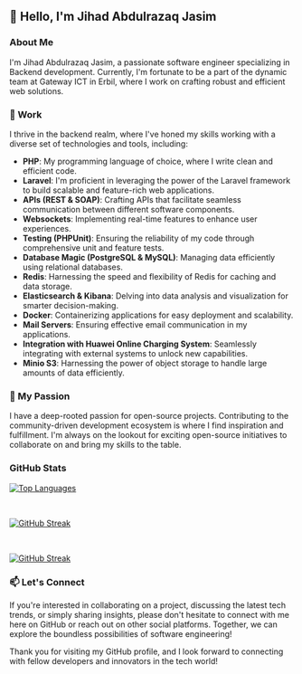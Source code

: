 ## 👋 Hello, I'm Jihad Abdulrazaq Jasim

### About Me

I'm Jihad Abdulrazaq Jasim, a passionate software engineer specializing in Backend development. Currently, I'm fortunate to be a part of the dynamic team at Gateway ICT in Erbil, where I work on crafting robust and efficient web solutions.


### 💼 Work

I thrive in the backend realm, where I've honed my skills working with a diverse set of technologies and tools, including:

- **PHP**: My programming language of choice, where I write clean and efficient code.
- **Laravel**: I'm proficient in leveraging the power of the Laravel framework to build scalable and feature-rich web applications.
- **APIs (REST & SOAP)**: Crafting APIs that facilitate seamless communication between different software components.
- **Websockets**: Implementing real-time features to enhance user experiences.
- **Testing (PHPUnit)**: Ensuring the reliability of my code through comprehensive unit and feature tests.
- **Database Magic (PostgreSQL & MySQL)**: Managing data efficiently using relational databases.
- **Redis**: Harnessing the speed and flexibility of Redis for caching and data storage.
- **Elasticsearch & Kibana**: Delving into data analysis and visualization for smarter decision-making.
- **Docker**: Containerizing applications for easy deployment and scalability.
- **Mail Servers**: Ensuring effective email communication in my applications.
- **Integration with Huawei Online Charging System**: Seamlessly integrating with external systems to unlock new capabilities.
- **Minio S3**: Harnessing the power of object storage to handle large amounts of data efficiently.

### 🚀 My Passion

I have a deep-rooted passion for open-source projects. Contributing to the community-driven development ecosystem is where I find inspiration and fulfillment. I'm always on the lookout for exciting open-source initiatives to collaborate on and bring my skills to the table.

### GitHub Stats

[![Top Languages](https://github-readme-stats.vercel.app/api/top-langs?username=akamfoad&show_icons=true&title_color=ffffff&icon_color=40E0D0&text_color=ffffff&bg_color=0d1117&layout=compact&card_width=450&border_color=78797c)](https://github.com/akamfoad/akamfoad)

<br />

[![GitHub Streak](https://github-readme-streak-stats.herokuapp.com?user=akamfoad&theme=bear&date_format=M%20j%5B%2C%20Y%5D&currStreakLabel=FFFFFF&background=0D1117&currStreakNum=FFFFFF)](https://github.com/akamfoad/akamfoad)

<br />

[![GitHub Streak](https://github-readme-stats.vercel.app/api?username=akamfoad&&show_icons=true&title_color=e03c8a&icon_color=e03c8a&text_color=ffffff&bg_color=0d1117&border_color=78797c)](https://github.com/akamfoad/akamfoad)

### 📫 Let's Connect

If you're interested in collaborating on a project, discussing the latest tech trends, or simply sharing insights, please don't hesitate to connect with me here on GitHub or reach out on other social platforms. Together, we can explore the boundless possibilities of software engineering!

Thank you for visiting my GitHub profile, and I look forward to connecting with fellow developers and innovators in the tech world!
